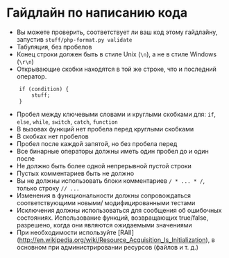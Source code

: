 # Гайдлайн по написанию кода

- Вы можете проверить, соответствует ли ваш код этому гайдлайну, запустив `stuff/php-format.py validate`
- Табуляция, без пробелов
- Конец строки должен быть в стиле Unix (`\n`), а не в стиле Windows (`\r\n`)
- Открывающие скобки находятся в той же строке, что и последний оператор.

```
    if (condition) {
        stuff;
    }
```

- Пробел между ключевыми словами и круглыми скобками для: `if`, `else`, `while`, `switch`, `catch`, `function`
- В вызовах функций нет пробела перед круглыми скобками
- В скобках нет пробелов
- Пробел после каждой запятой, но без пробела перед
- Все бинарные операторы должны иметь один пробел до и один после
- Не должно быть более одной непрерывной пустой строки
- Пустых комментариев быть не должно
- Вы не должны использовать блоки комментариев `/ * ... * /`, только строку `// ...`
- Изменения в функциональности должны сопровождаться соответствующими новыми/ модифицированными тестами
- Исключения должны использоваться для сообщения об ошибочных состояниях. Использование функций, возвращающих true/false, разрешено, когда они являются ожидаемыми значениями
- При необходимости используйте [RAII] (http://en.wikipedia.org/wiki/Resource_Acquisition_Is_Initialization), в основном при администрировании ресурсов (файлов и т. д.)
